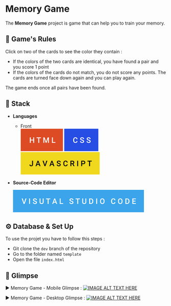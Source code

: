 # Memory Game

The **Memory Game** project is game that can help you to train your memory.

## 📜 Game's Rules

Click on two of the cards to see the color they contain :

- If the colors of the two cards are identical, you have found a pair and you score 1 point
- If the colors of the cards do not match, you do not score any points. The cards are turned face down again and you can play again.

The game ends once all pairs have been found.

## 🧰 **Stack**

- **Languages**

  - Front  
    ![](github/images/html.svg) ![](github/images/css.svg) ![](github/images/javascript.svg)

- **Source-Code Editor**

  ![](github/images/visual-studio-code.svg)

## ⚙️ Database & Set Up

To use the projet you have to follow this steps :

- Git clone the `dev` branch of the repository
- Go to the folder named `template`
- Open the file `index.html`

## 👀 Glimpse

▶️ Memory Game - Mobile Glimpse :
[![IMAGE ALT TEXT HERE](https://i3.ytimg.com/vi/dTb4wUy4jlg/maxresdefault.jpg)](https://www.youtube.com/watch?v=dTb4wUy4jlg&list=PLmG5X1Z2gVyXupE61ujwPTXpCRVbOY1EG&index=2)

▶️ Memory Game - Desktop Glimpse :
[![IMAGE ALT TEXT HERE](https://i3.ytimg.com/vi/hgGwdZX58zc/maxresdefault.jpg)](https://www.youtube.com/watch?v=hgGwdZX58zc&list=PLmG5X1Z2gVyXupE61ujwPTXpCRVbOY1EG&index=1)

